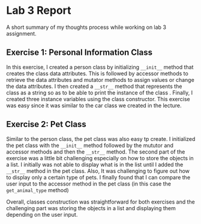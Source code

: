 # Lab 3 Report

A short summary of my thoughts process while working on lab 3 assignment.

## Exercise 1: Personal Information Class

In this exercise, I created a person class by initializing `__init__` method that creates the class data attributes.
This is followed by accessor methods to retrieve the data attributes and mutator methods to assign values or change the data attributes. I then created a `__str__` method that represents the class as a string so as to be able to print the instance of the class .
Finally, I created three instance variables using the class constructor.
This exercise was easy since it was similar to the car class we created in the lecture.

## Exercise 2: Pet Class

Similar to the person class, the pet class was also easy tp create. I initialized the pet class with the `__init__` method followed by the mututor and accessor methods and then the `__str__` method.
The second part of the exercise was a little bit challenging especially on how to store the objects in a list. I initially was not able to display what is in the list until I added the `__str__` method in the pet class.
Also, It was challenging to figure out how to display only a certain type of pets. I finally found that I can compare the user input to the accessor method in the pet class (in this case the `get_animal_type` method)

Overall, classes construction was straightforward for both exercises and the challenging part was storing the objects in a list and displaying them depending on the user input.
